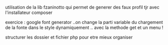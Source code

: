 utilisation de la lib fzaninotto qui permet de generer des faux profil tjr avec l'installateur composer 

exercice : google font generator ..on change la parti variable du chargement de la fonte dans le style dynamiquement .. avec la methode get et un menu !

structurer les dossier et fichier php pour etre mieux organiser 


